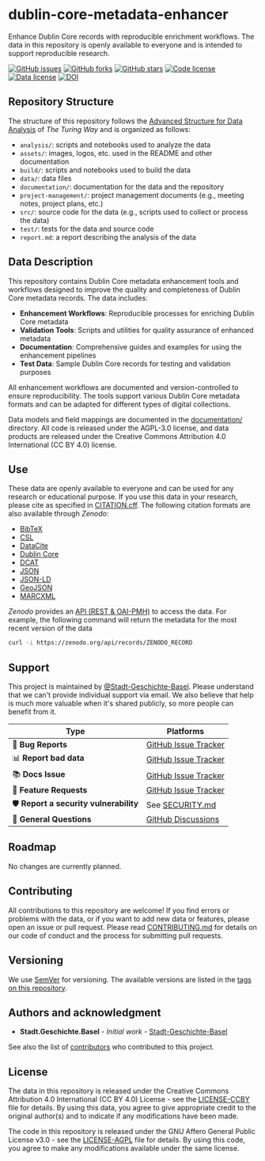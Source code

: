 # dublin-core-metadata-enhancer

Enhance Dublin Core records with reproducible enrichment workflows. The data in this repository is openly available to everyone and is intended to support reproducible research.

[![GitHub issues](https://img.shields.io/github/issues/Stadt-Geschichte-Basel/dublin-core-metadata-enhancer.svg)](https://github.com/Stadt-Geschichte-Basel/dublin-core-metadata-enhancer/issues)
[![GitHub forks](https://img.shields.io/github/forks/Stadt-Geschichte-Basel/dublin-core-metadata-enhancer.svg)](https://github.com/Stadt-Geschichte-Basel/dublin-core-metadata-enhancer/network)
[![GitHub stars](https://img.shields.io/github/stars/Stadt-Geschichte-Basel/dublin-core-metadata-enhancer.svg)](https://github.com/Stadt-Geschichte-Basel/dublin-core-metadata-enhancer/stargazers)
[![Code license](https://img.shields.io/github/license/Stadt-Geschichte-Basel/dublin-core-metadata-enhancer.svg)](https://github.com/Stadt-Geschichte-Basel/dublin-core-metadata-enhancer/blob/main/LICENSE-AGPL.md)
[![Data license](https://img.shields.io/github/license/Stadt-Geschichte-Basel/dublin-core-metadata-enhancer.svg)](https://github.com/Stadt-Geschichte-Basel/dublin-core-metadata-enhancer/blob/main/LICENSE-CCBY.md)
[![DOI](https://zenodo.org/badge/GITHUB_REPO_ID.svg)](https://zenodo.org/badge/latestdoi/ZENODO_RECORD)

## Repository Structure

The structure of this repository follows the [Advanced Structure for Data Analysis](https://the-turing-way.netlify.app/project-design/project-repo/project-repo-advanced.html) of _The Turing Way_ and is organized as follows:

- `analysis/`: scripts and notebooks used to analyze the data
- `assets/`: images, logos, etc. used in the README and other documentation
- `build/`: scripts and notebooks used to build the data
- `data/`: data files
- `documentation/`: documentation for the data and the repository
- `project-management/`: project management documents (e.g., meeting notes, project plans, etc.)
- `src/`: source code for the data (e.g., scripts used to collect or process the data)
- `test/`: tests for the data and source code
- `report.md`: a report describing the analysis of the data

## Data Description

This repository contains Dublin Core metadata enhancement tools and workflows designed to improve the quality and completeness of Dublin Core metadata records. The data includes:

- **Enhancement Workflows**: Reproducible processes for enriching Dublin Core metadata
- **Validation Tools**: Scripts and utilities for quality assurance of enhanced metadata
- **Documentation**: Comprehensive guides and examples for using the enhancement pipelines
- **Test Data**: Sample Dublin Core records for testing and validation purposes

All enhancement workflows are documented and version-controlled to ensure reproducibility. The tools support various Dublin Core metadata formats and can be adapted for different types of digital collections.

Data models and field mappings are documented in the [documentation/](documentation/) directory. All code is released under the AGPL-3.0 license, and data products are released under the Creative Commons Attribution 4.0 International (CC BY 4.0) license.

## Use

These data are openly available to everyone and can be used for any research or educational purpose. If you use this data in your research, please cite as specified in [CITATION.cff](CITATION.cff). The following citation formats are also available through _Zenodo_:

- [BibTeX](https://zenodo.org/record/ZENODO_RECORD/export/hx)
- [CSL](https://zenodo.org/record/ZENODO_RECORD/export/csl)
- [DataCite](https://zenodo.org/record/ZENODO_RECORD/export/dcite4)
- [Dublin Core](https://zenodo.org/record/ZENODO_RECORD/export/xd)
- [DCAT](https://zenodo.org/record/ZENODO_RECORD/export/dcat)
- [JSON](https://zenodo.org/record/ZENODO_RECORD/export/json)
- [JSON-LD](https://zenodo.org/record/ZENODO_RECORD/export/schemaorg_jsonld)
- [GeoJSON](https://zenodo.org/record/ZENODO_RECORD/export/geojson)
- [MARCXML](https://zenodo.org/record/ZENODO_RECORD/export/xm)

_Zenodo_ provides an [API (REST & OAI-PMH)](https://developers.zenodo.org/) to access the data. For example, the following command will return the metadata for the most recent version of the data

```bash
curl -i https://zenodo.org/api/records/ZENODO_RECORD
```

## Support

This project is maintained by [@Stadt-Geschichte-Basel](https://github.com/Stadt-Geschichte-Basel). Please understand that we can't provide individual support via email. We also believe that help is much more valuable when it's shared publicly, so more people can benefit from it.

| Type                                   | Platforms                                                                                                 |
| -------------------------------------- | --------------------------------------------------------------------------------------------------------- |
| 🚨 **Bug Reports**                     | [GitHub Issue Tracker](https://github.com/Stadt-Geschichte-Basel/dublin-core-metadata-enhancer/issues)    |
| 📊 **Report bad data**                 | [GitHub Issue Tracker](https://github.com/Stadt-Geschichte-Basel/dublin-core-metadata-enhancer/issues)    |
| 📚 **Docs Issue**                      | [GitHub Issue Tracker](https://github.com/Stadt-Geschichte-Basel/dublin-core-metadata-enhancer/issues)    |
| 🎁 **Feature Requests**                | [GitHub Issue Tracker](https://github.com/Stadt-Geschichte-Basel/dublin-core-metadata-enhancer/issues)    |
| 🛡 **Report a security vulnerability** | See [SECURITY.md](SECURITY.md)                                                                            |
| 💬 **General Questions**               | [GitHub Discussions](https://github.com/Stadt-Geschichte-Basel/dublin-core-metadata-enhancer/discussions) |

## Roadmap

No changes are currently planned.

## Contributing

All contributions to this repository are welcome! If you find errors or problems with the data, or if you want to add new data or features, please open an issue or pull request. Please read [CONTRIBUTING.md](CONTRIBUTING.md) for details on our code of conduct and the process for submitting pull requests.

## Versioning

We use [SemVer](http://semver.org/) for versioning. The available versions are listed in the [tags on this repository](https://github.com/Stadt-Geschichte-Basel/dublin-core-metadata-enhancer/tags).

## Authors and acknowledgment

- **Stadt.Geschichte.Basel** - _Initial work_ - [Stadt-Geschichte-Basel](https://github.com/Stadt-Geschichte-Basel)

See also the list of [contributors](https://github.com/Stadt-Geschichte-Basel/dublin-core-metadata-enhancer/graphs/contributors) who contributed to this project.

## License

The data in this repository is released under the Creative Commons Attribution 4.0 International (CC BY 4.0) License - see the [LICENSE-CCBY](LICENSE-CCBY.md) file for details. By using this data, you agree to give appropriate credit to the original author(s) and to indicate if any modifications have been made.

The code in this repository is released under the GNU Affero General Public License v3.0 - see the [LICENSE-AGPL](LICENSE-AGPL.md) file for details. By using this code, you agree to make any modifications available under the same license.
